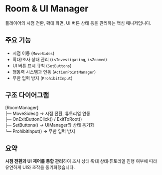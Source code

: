 # Room & UI Manager

플레이어의 시점 전환, 확대 화면, UI 버튼 상태 등을 관리하는 핵심 매니저입니다.

## 주요 기능
- 시점 이동 (`MoveSides`)
- 확대/조사 상태 관리 (`isInvestigating`, `isZoomed`)
- UI 버튼 표시 규칙 (`SetButtons`)
- 행동력 시스템과 연동 (`ActionPointManager`)
- 무한 입력 방지 (`ProhibitInput`)

## 구조 다이어그램
[RoomManager]  
├─ MoveSides() → 시점 전환, 튜토리얼 연동  
├─ OnExitButtonClick() / ExitToRoot()  
├─ SetButtons() → UIManager와 상태 동기화  
└─ ProhibitInput() → 무한 입력 방지

## 요약
**시점 전환과 UI 제어를 통합 관리**하여
조사 상태·확대 상태·튜토리얼 진행 여부에 따라 유연하게 UI와 조작을 동기화했습니다.